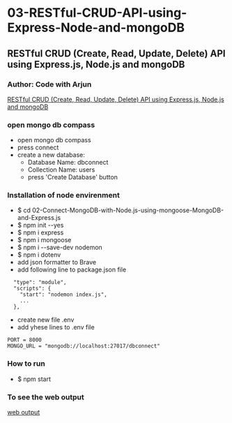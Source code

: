 # 03-RESTful-CRUD-API-using-Express-Node-and-mongoDB
## RESTful CRUD (Create, Read, Update, Delete) API using Express.js, Node.js and mongoDB
### Author: Code with Arjun
[RESTful CRUD (Create, Read, Update, Delete) API using Express.js, Node.js and mongoDB](https://youtu.be/BpXaVQSdo_E?list=PL1oBBulPlvs8fI_rDfE6U25BcKkkWDS5T&t=17)
### open mongo db compass
- open mongo db compass
- press connect
- create a new database:
  - Database Name: dbconnect
  - Collection Name: users
  - press 'Create Database' button
### Installation of node envirenment
- $ cd 02-Connect-MongoDB-with-Node.js-using-mongoose-MongoDB-and-Express.js
- $ npm init --yes
- $ npm i express
- $ npm i mongoose
- $ npm i --save-dev nodemon
- $ npm i dotenv
- add json formatter to Brave
- add following line to package.json file
````
  "type": "module",
  "scripts": {
    "start": "nodemon index.js",
    ...
  },
````
- create new file .env
- add yhese lines to .env file
````
PORT = 8000
MONGO_URL = "mongodb://localhost:27017/dbconnect"
````
### How to run
- $ npm start
### To see the web output
[web output](http://localhost:8000/getUsers)

